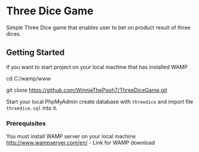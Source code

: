 # Three Dice Game

Simple Three Dice game that enables user to bet on product result of three dices.

## Getting Started

if you want to start project on your local machine that has installed WAMP

cd C:/wamp/www

git clone https://github.com/WinnieThePooh7/ThreeDiceGame.git 

Start your local PhpMyAdmin create database with `threedice` and import file `threedice.sql` into it.

### Prerequisites

You must install WAMP server on your local machine
http://www.wampserver.com/en/ - Link for WAMP download





